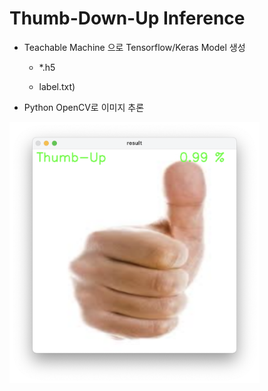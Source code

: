 # Thumb-Down-Up Inference

* Teachable Machine 으로 Tensorflow/Keras Model 생성

  * *.h5

  * label.txt)

* Python OpenCV로 이미지 추론

<img width="400" src="https://github.com/Teachable-Machine-OpenCV/Thumb-Down-Up/blob/main/Thumb_Infer01.png">
                                                                                                             
